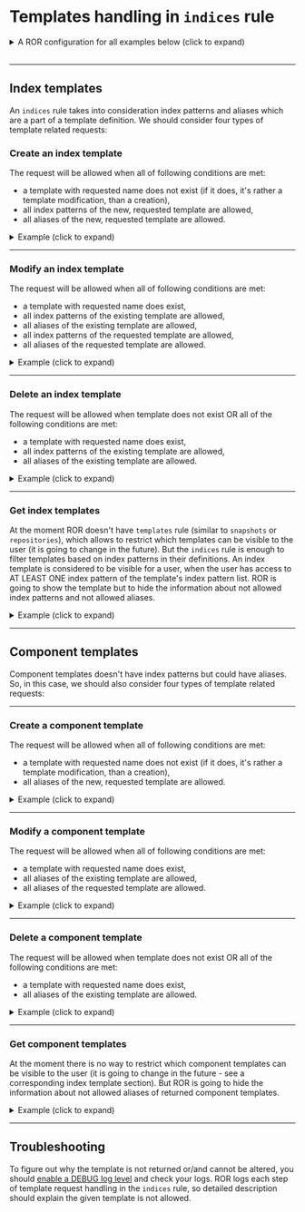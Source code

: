 # Templates handling in `indices` rule

<details>
  <summary>A ROR configuration for all examples below (click to expand)</summary>

  ```yaml
    readonlyrest:
      prompt_for_basic_auth: false

      access_control_rules:
        - name: "admin block"
          verbosity: error
          type: allow
          auth_key: admin:admin

        - name: "dev1 block"
          indices: ["idev1", "idev1_*"]
          auth_key: dev1:test

        - name: "dev2 block"
          indices: ["idev2", "idev2_*"]
          auth_key: dev2:test

  ```
</details>
<br>

---

## Index templates

An `indices` rule takes into consideration index patterns and aliases which are a part of a template definition. We should consider four types of template related requests:

### Create an index template

The request will be allowed when all of following conditions are met:
* a template with requested name does not exist (if it does, it's rather a template modification, than a creation),
* all index patterns of the new, requested template are allowed,
* all aliases of the new, requested template are allowed.

<details>
  <summary>Example (click to expand)</summary>

Let's try to add an index template. We can see, using `admin` account, that
there are no templates defined yet.

```text
$ curl -vk -u admin:admin "http://localhost:9200/_index_template?pretty"

  HTTP/1.1 200 OK
  content-type: application/json; charset=UTF-8

  {
    "index_templates" : [ ]
  }
```

Now, let's use `dev1` user account to create an index template `temp1`:

```text
$ curl -vk -u dev1:test -XPUT "http://127.0.0.1:9200/_index_template/test?pretty" -H "Content-Type: application/json" -d \
  '{
     "index_patterns":["index*"],
     "template": {
       "aliases": { 
         "dev1_index": {},
         "dev2_index": {}
       }
     }
  }'

  HTTP/1.1 403 Forbidden
  content-type: application/json; charset=UTF-8

  {
    "error" : {
      "root_cause" : [
        {
          "reason" : "forbidden",
          "due_to" : ["OPERATION_NOT_ALLOWED"]
        }
      ],
      "reason" : "forbidden",
      "due_to" : ["OPERATION_NOT_ALLOWED"],
      "status" : 403
    }
  }
```

Oh, something went wrong. It seems that, a user `dev1` is not allowed to add this template. Let's check ROR logs to figure out why:

> FORBIDDEN by default req={ ID:193441275-173645661#8, TYP:PutComposableIndexTemplateAction$Request, CGR:N/A, USR:dev1 (attempted), BRS:true, KDX:null, ACT:indices:admin/index_template/put, OA:127.0.0.1/32, XFF:null, DA:127.0.0.1/32, `IDX:index*,dev2_index,dev1_index`, MET:PUT,  `PTH:/_index_template/test`, CNT:<OMITTED, LENGTH=157.0 B> , HDR:Accept=*/*, Authorization=<OMITTED>, Content-Length=157, Content-Type=application/json, Host=127.0.0.1:9200, User-Agent=curl/7.64.1, HIS:[CONTAINER ADMIN-> RULES:[auth_key->false] RESOLVED:[indices=index*,dev2_index,dev1_index;template=ADD(test:index*:dev2_index,dev1_index)]], `[dev1 block-> RULES:[auth_key->true, indices->false]` RESOLVED:[user=dev1;indices=index*,dev2_index,dev1_index;template=ADD(test:index*:dev2_index,dev1_index)]], [dev2 block-> RULES:[auth_key->false] RESOLVED:[indices=index*,dev2_index,dev1_index;template=ADD(test:index*:dev2_index,dev1_index)]], }

We can see that our request was forbidden - credentials were OK, but `indices` rule was not matched in `dev1 block`. We can see also that ROR found 3 indices which are related to the request: 
* `index*` - an index pattern from our request
* `dev1_index` - a first alias from out request
* `dev2_index` - a second alias from out request

When we take a look at indices configured in `indices` rule for our user, we 
can see that, he has an access only to `idev1` and `idev1_*` indices. Now, 
it's pretty much obvious why the request was blocked - the user has no access to index pattern and aliases used in the request. Let's try to fix that:

```text
$ curl -vk -u dev1:test -XPUT "http://127.0.0.1:9200/_index_template/test?pretty" -H "Content-Type: application/json" -d \
  '{
     "index_patterns":["idev1_test*"],
     "template": {
       "aliases": { 
         "idev1": {},
         "idev1_test": {}
       }
     }
  }'

  HTTP/1.1 200 OK
  content-type: application/json; charset=UTF-8

  {
    "acknowledged" : true
  }
```

Hooray! The index template was added. This time ROR allowed us to do so. It's because `dev1` user has an access to index pattern `idev1_test*`, because it is contained in `idev1_*`. Used aliases are also allowed. 

</details>

---
### Modify an index template

The request will be allowed when all of following conditions are met:
* a template with requested name does exist,
* all index patterns of the existing template are allowed,
* all aliases of the existing template are allowed,
* all index patterns of the requested template are allowed,
* all aliases of the requested template are allowed.

<details>
  <summary>Example (click to expand)</summary>

Let's assume the user `dev1` would like to modify the previously created template, because the index pattern is too detailed:

```text
$ curl -vk -u dev1:test -XPUT "http://127.0.0.1:9200/_index_template/test?pretty" -H "Content-Type: application/json" -d \
  '{
     "index_patterns":["idev*"],
     "template": {
       "aliases": {
         "idev1": {},
         "idev1_test": {}
       }
     }
   }'

  HTTP/1.1 403 Forbidden
  content-type: application/json; charset=UTF-8

  {
    "error" : {
      "root_cause" : [
        {
          "reason" : "forbidden",
          "due_to" : ["OPERATION_NOT_ALLOWED"]
        }
      ],
      "reason" : "forbidden",
      "due_to" : ["OPERATION_NOT_ALLOWED"],
      "status" : 403
    }
  }
```

Ups! Something is wrong. Let's check the ROR forbidden log:

> FORBIDDEN by default req={ ID:918326057-1726421783#75, TYP:PutComposableIndexTemplateAction$Request, CGR:N/A, USR:dev1 (attempted), BRS:true, KDX:null, ACT:indices:admin/index_template/put, OA:127.0.0.1/32, XFF:null, DA:127.0.0.1/32, `IDX:idev*,idev1,idev1_test`, MET:PUT, PTH:/_index_template/test, CNT:<OMITTED, LENGTH=151.0 B> , HDR:Accept=*/*, Authorization=<OMITTED>, Content-Length=151, Content-Type=application/json, Host=127.0.0.1:9200, User-Agent=curl/7.64.1, HIS:[CONTAINER ADMIN-> RULES:[auth_key->false] RESOLVED:[indices=idev*,idev1,idev1_test;template=ADD(test:idev*:idev1,idev1_test)]], `[dev1 block-> RULES:[auth_key->true, indices->false]` RESOLVED:[user=dev1;indices=idev*,idev1,idev1_test;template=ADD(test:idev*:idev1,idev1_test)]], [dev2 block-> RULES:[auth_key->false] RESOLVED:[indices=idev*,idev1,idev1_test;template=ADD(test:idev*:idev1,idev1_test)]], }

We can see that `indices` rule hasn't not been matched. Looking at the IDX section, we can figure out that the index pattern we requested `idev*`, cannot be allowed. `idev*` is too generic, because in the `indices` list we have `["idev1", "idev1_*"]`. Let's try to fix that:

```text
$ curl -vk -u dev1:test -XPUT "http://127.0.0.1:9200/_index_template/test?pretty" -H "Content-Type: application/json" -d \
  '{
     "index_patterns":["idev1_*"],
     "template": {
       "aliases": {
         "idev1": {},
         "idev1_test": {}
       }
     }
   }'

  HTTP/1.1 200 OK
  content-type: application/json; charset=UTF-8

  {
    "acknowledged" : true
  }
```

Yeah, now it works. Let's check if the template is modified (we will use `admin` user to do so):

```text
$ curl -vk -u admin:admin "http://127.0.0.1:9200/_index_template?pretty"

  HTTP/1.1 200 OK
  content-type: application/json; charset=UTF-8

  {
    "error" : {
      "root_cause" : [
        {
          "reason" : "forbidden",
          "due_to" : ["OPERATION_NOT_ALLOWED"]
        }
      ],
      "reason" : "forbidden",
      "due_to" : ["OPERATION_NOT_ALLOWED"],
      "status" : 403
    }
  }
```

All is good. We have only one template and the modifications was applied.

So far, so good. But we can wonder what happens if `dev2` will try to modify (or override) template `temp`? Let's check:

```text
$ curl -vk -u dev2:test -XPUT "http://127.0.0.1:9200/_index_template/test?pretty" -H "Content-Type: application/json" -d \
  '{
     "index_patterns":["idev2_*"],
     "template": {
       "aliases": {
         "idev2": {},
         "idev2_test": {}
       }
     }
   }'

  HTTP/1.1 403 Forbidden
  content-type: application/json; charset=UTF-8

  {
    "error" : {
      "root_cause" : [
        {
          "reason" : "forbidden",
          "due_to" : ["OPERATION_NOT_ALLOWED"]
        }
      ],
      "reason" : "forbidden",
      "due_to" : ["OPERATION_NOT_ALLOWED"],
      "status" : 403
    }
  }
```

Yes! This is something what we wanted like to see. Even if the request was correct and the user `dev2` has an access to the requested index pattern and aliases, the request was forbidden. Obviously, there is already existed template `temp` which has the index pattern and aliases, which are not allowed for `dev2`. ROR deduces that `dev2` cannot be considered as someone how can modify/overwrite it. 

Pretty awesome. Won't `dev2` also be able to remove it? We'll see in next section ...

</details>

---
### Delete an index template

The request will be allowed when template does not exist OR all of the following conditions are met:
* a template with requested name does exist,
* all index patterns of the existing template are allowed,
* all aliases of the existing template are allowed.

<details>
  <summary>Example (click to expand)</summary>

In the last section we wondered, if ROR will be able to block removing the template `temp` by the user `dev2`. Let's recall, that we proved that the user is not able to modify this template, because ROR considers that he doesn't have permissions to change/remove it. 

```text
$ curl -vk -u dev2:test -XDELETE "http://127.0.0.1:9200/_index_template/test?pretty"

  HTTP/1.1 403 Forbidden
  content-type: application/json; charset=UTF-8

  {
    "error" : {
      "root_cause" : [
        {
          "reason" : "forbidden",
          "due_to" : ["OPERATION_NOT_ALLOWED"]
        }
      ],
      "reason" : "forbidden",
      "due_to" : ["OPERATION_NOT_ALLOWED"],
      "status" : 403
    }
  }
```

Perfect! OK, but we also would like to know if `user1` will be able to remove his template. Let's check it:

```text
$ curl -vk -u dev1:test -XDELETE "http://127.0.0.1:9200/_index_template/test?pretty"

  HTTP/1.1 200 OK
  content-type: application/json; charset=UTF-8

  {
    "acknowledged" : true
  }
```

Great! Everything works.

</details>

---
### Get index templates

At the moment ROR doesn't have `templates` rule (similar to
`snapshots` or `repositories`), which allows to restrict which
templates can be visible to the user (it is going to change in the
future). But the `indices` rule is enough to filter templates based
on index patterns in their definitions. An index template is
considered to be visible for a user, when the user has access to 
AT LEAST ONE index pattern of the template's index pattern list. 
ROR is going to show the template but to hide the information about not allowed index patterns and not allowed aliases.

<details>
  <summary>Example (click to expand)</summary>

In previous sections we proved that ROR gets along with index templates adding, modifying and removing pretty well. Now, we'd like check what index templates are supposed to be visible for users. Let's assume we have 4 index templates:

```text
$ curl -vk -u admin:admin "http://127.0.0.1:9200/_index_template?pretty"

  HTTP/1.1 200 OK
  content-type: application/json; charset=UTF-8

  {
    "index_templates" : [
      {
        "name" : "t1",
        "index_template" : {
          "index_patterns" : ["i*"],
          "template" : {
            "aliases" : {
              "idev2" : { },
              "idev3" : { },
              "idev1" : { }
            }
          },
          "composed_of" : [ ]
        }
      },
      {
        "name" : "t2",
        "index_template" : {
          "index_patterns" : ["idev1_*"],
          "template" : {
            "aliases" : {
              "admin_idev" : { },
              "idev1" : { }
            }
          },
          "composed_of" : [ ],
          "priority" : 1
        }
      },
      {
        "name" : "t3",
        "index_template" : {
          "index_patterns" : ["idev2_*"],
          "template" : {
            "aliases" : {
              "idev2" : { },
              "admin_idev" : { }
            }
          },
          "composed_of" : [ ],
          "priority" : 1
        }
      },
      {
        "name" : "t4",
        "index_template" : {
          "index_patterns" : ["idev1_*", "idev2_*"],
          "template" : {
            "aliases" : {
              "idev2" : { },
              "admin_idev" : { },
              "idev1" : { }
            }
          },
          "composed_of" : [ ],
          "priority" : 2
        }
      }
    ]
  }
```

`admin` has unrestricted access to all templates. Now, let's check which templates `dev` are supposed to see:

```text
$ curl -vk -u dev1:test "http://127.0.0.1:9200/_index_template?pretty"

  HTTP/1.1 200 OK
  content-type: application/json; charset=UTF-8

  {
    "index_templates" : [
      {
        "name" : "t1",
        "index_template" : {
          "index_patterns" : ["i*"],
          "template" : {
            "aliases" : {
              "idev1" : { }
            }
          },
          "composed_of" : [ ]
        }
      },
      {
        "name" : "t2",
        "index_template" : {
          "index_patterns" : ["idev1_*"],
          "template" : {
            "aliases" : {
              "idev1" : { }
            }
          },
          "composed_of" : [ ],
          "priority" : 1
        }
      },
      {
        "name" : "t4",
        "index_template" : {
          "index_patterns" : ["idev1_*"],
          "template" : {
            "aliases" : {
              "idev1" : { }
            }
          },
          "composed_of" : [ ],
          "priority" : 2
        }
      }
    ]
  }
```

Hmm, we can see many weird things here. Let's start with the simplest case: index template `t2` is allowed for the user, because the used index pattern is allowed by `indices` rule. But we can also see that user `dev1` is not aware of existence the `admin_idev` alias - it was filter out from the aliases list. The user has no access to the alias, so he should not be able to see it. 

What about the index template `t3`? `dev1` is not allowed to see it because the index pattern `idev2_*` is not allowed for him. It was also pretty much obvious!

The next is `t4`. When `admin` had listed index templates, we saw that template `t4` has 2 index patterns. But `dev1` can see only one. This is great, because he has an access to a part of that template, so he definitely should be able to see it. ROR behaviour here is pretty neat - it allows the user to see a template with filtered, not allowed parts of it, but at the same time, the user doesn't have permissions to modify/remove the template (Don't believe me? Go ahead and check!)   

And the last one to explain - `t1`. The index pattern of the template is `i*`. Obviously user `dev1` has no access to it, because his allowed indices are `idev1, idev1_*`. But if we imagine all possible values generated from pattern `i*` and all possible values generated from `idev1, idev1_*`, we can notice that the latter will be a subset of the first. It means that this template can be interesting for the user `dev1`, because it will ba applied to indices created by him. That's why ROR decides to show it. 

</details>

---
## Component templates

Component templates doesn't have index patterns but could have aliases. So, in this case, we should also consider four  types of template related requests:

---
### Create a component template

The request will be allowed when all of following conditions are met:
* a template with requested name does not exist (if it does, it's rather a template modification, than a creation),
* all aliases of the new, requested template are allowed.

<details>
  <summary>Example (click to expand)</summary>

Unlike index templates, component templates don't have index patterns. But they still have aliases. So, their behaviour according to an aliases usage is quite similar, but there are several differences which are worth mentioning. 

Let's check if `dev1` user can create a component template:

```text
$ curl -vk -u dev1:test "http://localhost:9200/_component_template/ctemp1?pretty" -XPUT -H "Content-Type: application/json" -d \
  '{
     "template": {
   	   "settings": {
   	     "index.number_of_replicas": 0
   	   },
   	   "aliases": { 
   	     "idev1": {},
   	     "idev2": {}
   	   }
     }
  }'
  
  HTTP/1.1 403 Forbidden
  content-type: application/json; charset=UTF-8

  {
    "error" : {
      "root_cause" : [
        {
          "reason" : "forbidden",
          "due_to" : ["OPERATION_NOT_ALLOWED"]
        }
      ],
      "reason" : "forbidden",
      "due_to" : ["OPERATION_NOT_ALLOWED"],
      "status" : 403
    }
  }
```

Oh, user `dev1` is not allowed to create this template. But wait! It looks like we have the same problem as had while creating index template. Alias `idev2` is not allowed. Let's try to do the same without this alias:

```text
$ curl -vk -u dev1:test "http://localhost:9200/_component_template/ctemp1?pretty" -XPUT -H "Content-Type: application/json" -d \
  '{
     "template": {
   	   "settings": {
   	     "index.number_of_replicas": 0
   	   },
   	   "aliases": { 
   	     "idev1": {}
   	   }
     }
  }'
  
  HTTP/1.1 200 OK
  content-type: application/json; charset=UTF-8

  {
    "acknowledged" : true
  }
```

Ha! As expected. A user has to have access to all aliases during adding a component template which has aliases defined.

*Note*
If a component template doesn't involve aliases, there is no restriction from ROR side to add one. It can be changed in future, when we add sth like `templates` rule.

</details>

---
### Modify a component template

The request will be allowed when all of following conditions are met:
* a template with requested name does exist,
* all aliases of the existing template are allowed,
* all aliases of the requested template are allowed.
  
<details>
  <summary>Example (click to expand)</summary>

In the previous example, user `dev1` created the component template `ctemp1` with one alias `idev1`. Let's check if user `dev2` will be able to modify it:

```text
$ curl -vk -u dev2:test "http://localhost:9200/_component_template/ctemp1?pretty" -XPUT -H "Content-Type: application/json" -d \
  '{
     "template": {
   	   "settings": {
   	     "index.number_of_replicas": 0
   	   },
   	   "aliases": { 
   	     "idev2": {}
   	   }
     }
  }'

  HTTP/1.1 403 Forbidden
  content-type: application/json; charset=UTF-8

  {
    "error" : {
      "root_cause" : [
        {
          "reason" : "forbidden",
          "due_to" : ["OPERATION_NOT_ALLOWED"]
        }
      ],
      "reason" : "forbidden",
      "due_to" : ["OPERATION_NOT_ALLOWED"],
      "status" : 403
    }
  }
```

No. And this is a good behaviour, because `dev2` doesn't have an access to the alias `idev1` which the `ctemp1` has. ROR assumes, that he cannot modify the component template (please notice, that the same request will be allowed when a different, nonexistent component template name is used). I can assure you that `dev1` is able to modify the template (you can check if you want).

</details>

---
### Delete a component template

The request will be allowed when template does not exist OR all of the following conditions are met:
* a template with requested name does exist,
* all aliases of the existing template are allowed.

<details>
  <summary>Example (click to expand)</summary>

If you read the previous example, you won't find anything interesting here. A component template can be removed only by someone whom ROR considers to have modification rights of the template. See that `dev2` is not able to remove `ctemp1`:

```text
$ curl -vk -u dev2:test -XDELETE "http://localhost:9200/_component_template/ctemp1?pretty"

  HTTP/1.1 403 Forbidden
  content-type: application/json; charset=UTF-8

  {
    "error" : {
      "root_cause" : [
        {
          "reason" : "forbidden",
          "due_to" : ["OPERATION_NOT_ALLOWED"]
        }
      ],
      "reason" : "forbidden",
      "due_to" : ["OPERATION_NOT_ALLOWED"],
      "status" : 403
    }
  }
```

I told you. But please remember that only aliases are checked by ROR when it's trying to figure out modification rights of a component template. If a component template doesn't have any aliases, it can be modified or deleted by any user.

</details>

---
### Get component templates

At the moment there is no way to restrict which component templates can be visible to the user (it is going to change in the
future - see a corresponding index template section). But ROR is 
going to hide the information about not allowed aliases of returned
component templates.

<details>
  <summary>Example (click to expand)</summary>

A careful reader can guess that ROR won't forbid showing component templates. But similar to indices templates, ROR will filter out aliases list depending on an aliases accessability of current user. Let's see an example:

```text
$ curl -vk -u admin:admin "http://localhost:9200/_component_template?pretty"

  HTTP/1.1 200 OK
  content-type: application/json; charset=UTF-8

  {
    "component_templates" : [
      {
        "name" : "ctemp2",
        "component_template" : {
          "template" : {
            "settings" : {
              "index" : {
                "number_of_replicas" : "0"
              }
            },
            "aliases" : {
              "idev2" : { }
            }
          }
        }
      },
      {
        "name" : "ctemp1",
        "component_template" : {
          "template" : {
            "settings" : {
              "index" : {
                "number_of_replicas" : "0"
              }
            },
            "aliases" : {
              "idev1" : { }
            }
          }
        }
      }
    ]
  }
```

We can see that we have two component templates. `ctemp1` has alias `idev1` and `ctemp2` alias `idev2`. Let check what templates `dev1` user will be able to see:

```text
$ curl -vk -u dev1:test "http://localhost:9200/_component_template?pretty"

  HTTP/1.1 200 OK
  content-type: application/json; charset=UTF-8

  {
    "component_templates" : [
      {
        "name" : "ctemp2",
        "component_template" : {
          "template" : {
            "settings" : {
              "index" : {
                "number_of_replicas" : "0"
              }
            },
            "aliases" : { }
          }
        }
      },
      {
        "name" : "ctemp1",
        "component_template" : {
          "template" : {
            "settings" : {
              "index" : {
                "number_of_replicas" : "0"
              }
            },
            "aliases" : {
              "idev1" : { }
            }
          }
        }
      }
    ]
  }
```

We can see that he is able to see all component templates, but `ctemp2` doesn't have `idev2` alias. User `dev1` has no access to the alias, so response returned by ROR doesn't contain the alias. Similar behaviour we will observe when `dev2` user will try to get all templates.

</details>

---
## Troubleshooting 

To figure out why the template is not returned or/and cannot be altered, you should [enable a DEBUG log level](../elasticsearch.md#Troubleshooting) and check your logs. ROR logs each step of template request handling in the `indices` rule, so detailed description should explain the given template is not allowed.